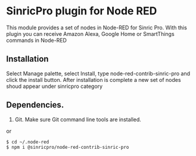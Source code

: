 # SinricPro plugin for Node RED

This module provides a set of nodes in Node-RED for Sinric Pro. With this plugin you can receive Amazon Alexa, Google Home or SmartThings commands in Node-RED


## Installation

Select Manage palette, select Install, type node-red-contrib-sinric-pro and click the install button. After installation is complete a new set of nodes shoud appear under sinricpro category

## Dependencies.

1. Git. Make sure Git command line tools are installed.

or

```bash
$ cd ~/.node-red
$ npm i @sinricpro/node-red-contrib-sinric-pro
```
